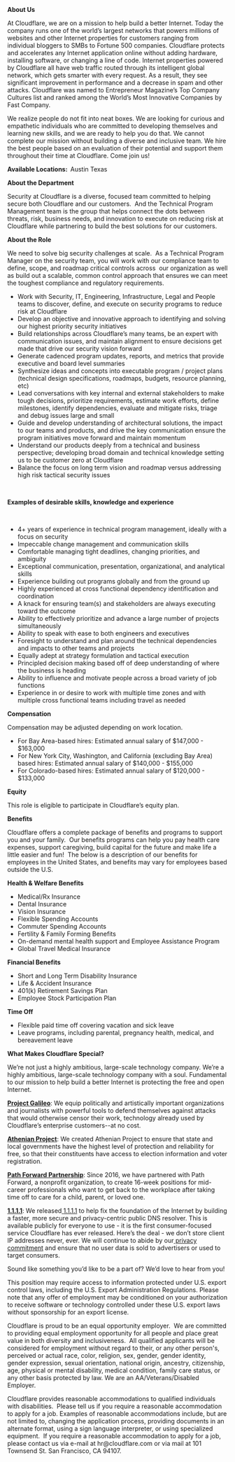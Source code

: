 <div class="content-intro">
	<div><strong>About Us</strong></div>
	<div>
		<p>At Cloudflare, we are on a mission to help build a better Internet. Today the company runs one of the world’s largest networks that powers millions of websites and other Internet properties for customers ranging from individual bloggers to SMBs to Fortune 500 companies. Cloudflare protects and accelerates any Internet application online without adding hardware, installing software, or changing a line of code. Internet properties powered by Cloudflare all have web traffic routed through its intelligent global network, which gets smarter with every request. As a result, they see significant improvement in performance and a decrease in spam and other attacks. Cloudflare was named to Entrepreneur Magazine’s Top Company Cultures list and ranked among the World’s Most Innovative Companies by Fast Company.&nbsp;</p>
		<p><span style="font-weight: 400;">We realize people do not fit into neat boxes. We are looking for curious and empathetic individuals who are committed to developing themselves and learning new skills, and we are ready to help you do that. We cannot complete our mission without building a diverse and inclusive team. We hire the best people based on an evaluation of their potential and support them throughout their time at Cloudflare. Come join us!&nbsp;</span></p>
	</div>
</div>
<p><strong>Available Locations:&nbsp; </strong>Austin Texas</p>
<p><strong>About the Department</strong></p>
<p>Security at Cloudflare is a diverse, focused team committed to helping secure both Cloudflare and our customers.&nbsp; And the Technical Program Management team is the group that helps connect the dots between threats, risk, business needs, and innovation to execute on reducing risk at Cloudflare while partnering to build the best solutions for our customers.&nbsp;&nbsp;&nbsp;</p>
<p><strong>About the Role</strong></p>
<p>We need to solve big security challenges at scale.&nbsp; As a Technical Program Manager on the security team, you will work with our compliance team to define, scope, and roadmap critical controls across&nbsp; our organization as well as build out a scalable, common control approach that ensures we can meet the toughest compliance and regulatory requirements.&nbsp;</p>
<ul>
	<li>Work with Security, IT, Engineering, Infrastructure, Legal and People teams to discover, define, and execute on security programs to reduce risk at Cloudflare</li>
	<li>Develop an objective and innovative approach to identifying and solving our highest priority security initiatives&nbsp;</li>
	<li>Build relationships across Cloudflare’s many teams, be an expert with communication issues, and maintain alignment to ensure decisions get made that drive our security vision forward</li>
	<li>Generate cadenced program updates, reports, and metrics that provide executive and board level summaries&nbsp;</li>
	<li>Synthesize ideas and concepts into executable program / project plans (technical design specifications, roadmaps, budgets, resource planning, etc)</li>
	<li>Lead conversations with key internal and external stakeholders to make tough decisions, prioritize requirements, estimate work efforts, define milestones, identify dependencies, evaluate and mitigate risks, triage and debug issues large and small</li>
	<li>Guide and develop understanding of architectural solutions, the impact to our teams and products, and drive the key communication ensure the program initiatives move forward and maintain momentum</li>
	<li>Understand our products deeply from a technical and business perspective; developing broad domain and technical knowledge setting&nbsp; us to be customer zero at Cloudflare</li>
	<li>Balance the focus on long term vision and roadmap versus addressing high risk tactical security issues</li>
</ul>
<p>&nbsp;</p>
<p><strong>Examples of desirable skills, knowledge and experience</strong></p>
<p>&nbsp;</p>
<ul>
	<li>4+ years of experience in technical program management, ideally with a focus on security</li>
	<li>Impeccable change management and communication skills&nbsp;</li>
	<li>Comfortable managing tight deadlines, changing priorities, and ambiguity</li>
	<li>Exceptional communication, presentation, organizational, and analytical skills</li>
	<li>Experience building out programs globally and from the ground up</li>
	<li>Highly experienced at cross functional dependency identification and coordination</li>
	<li>A knack for ensuring team(s) and stakeholders are always executing toward the outcome</li>
	<li>Ability to effectively prioritize and advance a large number of projects simultaneously</li>
	<li>Ability to speak with ease to both engineers and executives</li>
	<li>Foresight to understand and plan around the technical dependencies and impacts to other teams and projects&nbsp;</li>
	<li>Equally adept at strategy formulation and tactical execution</li>
	<li>Principled decision making based off of deep understanding of where the business is heading</li>
	<li>Ability to influence and motivate people across a broad variety of job functions</li>
	<li>Experience in or desire to work with multiple time zones and with multiple cross functional teams including travel as needed</li>
</ul>
<p><strong>Compensation</strong></p>
<p><span style="font-weight: 400;">Compensation may be adjusted depending on work location.</span></p>
<ul>
	<li style="font-weight: 400;"><span style="font-weight: 400;">For Bay Area-based hires: Estimated annual salary of $147,000 - $163,000</span></li>
	<li><span style="font-weight: 400;">For New York City, Washington, and California (excluding Bay Area) based hires: Estimated annual salary of $140,000 - $155,000</span></li>
	<li><span style="font-weight: 400;">For Colorado-based hires: Estimated annual salary of $120,000 - $133,000</span></li>
</ul>
<p><strong>Equity</strong></p>
<p><span style="font-weight: 400;">This role is eligible to participate in Cloudflare’s equity plan.</span></p>
<p><strong>Benefits</strong></p>
<p><span style="font-weight: 400;">Cloudflare offers a complete package of benefits and programs to support you and your family.&nbsp; Our benefits programs can help you pay health care expenses, support caregiving, build capital for the future and make life a little easier and fun!&nbsp; The below is a description of our benefits for employees in the United States, and benefits may vary for employees based outside the U.S.</span></p>
<p><strong>Health &amp; Welfare Benefits</strong></p>
<ul>
	<li style="font-weight: 400;"><span style="font-weight: 400;">Medical/Rx Insurance</span></li>
	<li style="font-weight: 400;"><span style="font-weight: 400;">Dental Insurance</span></li>
	<li style="font-weight: 400;"><span style="font-weight: 400;">Vision Insurance</span></li>
	<li style="font-weight: 400;"><span style="font-weight: 400;">Flexible Spending Accounts</span></li>
	<li style="font-weight: 400;"><span style="font-weight: 400;">Commuter Spending Accounts</span></li>
	<li style="font-weight: 400;"><span style="font-weight: 400;">Fertility &amp; Family Forming Benefits</span></li>
	<li style="font-weight: 400;"><span style="font-weight: 400;">On-demand mental health support and Employee Assistance Program</span></li>
	<li style="font-weight: 400;"><span style="font-weight: 400;">Global Travel Medical Insurance</span></li>
</ul>
<p><strong>Financial Benefits</strong></p>
<ul>
	<li style="font-weight: 400;"><span style="font-weight: 400;">Short and Long Term Disability Insurance</span></li>
	<li style="font-weight: 400;"><span style="font-weight: 400;">Life &amp; Accident Insurance</span></li>
	<li style="font-weight: 400;"><span style="font-weight: 400;">401(k) Retirement Savings Plan</span></li>
	<li style="font-weight: 400;"><span style="font-weight: 400;">Employee Stock Participation Plan</span></li>
</ul>
<p><strong>Time Off</strong></p>
<ul>
	<li style="font-weight: 400;"><span style="font-weight: 400;">Flexible paid time off covering vacation and sick leave</span></li>
	<li style="font-weight: 400;"><span style="font-weight: 400;">Leave programs, including parental, pregnancy health, medical, and bereavement leave</span></li>
</ul>
<div class="content-conclusion">
	<p><strong>What Makes Cloudflare Special?</strong></p>
	<p><span style="font-weight: 400;">We’re not just a highly ambitious, large-scale technology company. We’re a highly ambitious, large-scale technology company with a soul. Fundamental to our mission to help build a better Internet is protecting the free and open Internet.</span></p>
	<p><a href="https://blog.cloudflare.com/protecting-free-expression-online/"><strong>Project Galileo</strong></a><span style="font-weight: 400;">: We equip politically and artistically important organizations and journalists with powerful tools to defend themselves against attacks that would otherwise censor their work, technology already used by Cloudflare’s enterprise customers--at no cost.</span></p>
	<p><strong><a href="https://www.cloudflare.com/athenian/">Athenian Project</a></strong><span style="font-weight: 400;">: We created Athenian Project to ensure that state and local governments have the highest level of protection and reliability for free, so that their constituents have access to election information and voter registration.</span></p>
	<p><a href="https://blog.cloudflare.com/tag/path-forward/"><strong>Path Forward Partnership</strong></a><span style="font-weight: 400;">: Since 2016, we have partnered with Path Forward, a nonprofit organization, to create 16-week positions for mid-career professionals who want to get back to the workplace after taking time off to care for a child, parent, or loved one.</span></p>
	<p><a href="https://1.1.1.1/"><strong>1.1.1.1</strong></a><span style="font-weight: 400;">: We released</span><a href="https://1.1.1.1/"> <span style="font-weight: 400;">1.1.1.1</span></a><span style="font-weight: 400;"> to help fix the foundation of the Internet by building a faster, more secure and privacy-centric public DNS resolver. This is available publicly for everyone to use - it is the first consumer-focused service Cloudflare has ever released. Here’s the deal - we don’t store client IP addresses never, ever. We will continue to abide by our</span><a href="https://developers.cloudflare.com/1.1.1.1/privacy/public-dns-resolver"> privacy commitment</a><span style="font-weight: 400;"> and ensure that no user data is sold to advertisers or used to target consumers.</span></p>
	<p><span style="font-weight: 400;">Sound like something you’d like to be a part of? We’d love to hear from you!</span></p>
	<p><span style="font-weight: 400;">This position may require access to information protected under U.S. export control laws, including the U.S. Export Administration Regulations. Please note that any offer of employment may be conditioned on your authorization to receive software or technology controlled under these U.S. export laws without sponsorship for an export license.</span></p>
	<p><span style="font-weight: 400;">Cloudflare is proud to be an equal opportunity employer. &nbsp;We are committed to providing equal employment opportunity for all people and place great value in both diversity and inclusiveness. &nbsp;All qualified applicants will be considered for employment without regard to their, or any other person's, perceived or actual</span> <span style="font-weight: 400;">race, color, religion, sex, gender, gender identity, gender expression, sexual orientation, national origin, ancestry, citizenship, age, physical or mental disability, medical condition, family care status, or any other basis protected by law. </span><span style="font-weight: 400;">We are an AA/Veterans/Disabled Employer.</span></p>
	<p><span style="font-weight: 400;">Cloudflare provides reasonable accommodations to qualified individuals with disabilities. &nbsp;Please tell us if you require a reasonable accommodation to apply for a job. Examples of reasonable accommodations include, but are not limited to, changing the application process, providing documents in an alternate format, using a sign language interpreter, or using specialized equipment. &nbsp;If you require a reasonable accommodation to apply for a job, please contact us via e-mail at </span><span style="font-weight: 400;">hr@cloudflare.com</span><span style="font-weight: 400;"> or via mail at 101 Townsend St. San Francisco, CA 94107.</span></p>
</div>